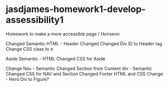 # jasdjames-homework1-develop-assessibility1
Homework to make a more accessible page / Horiseon 


Changed Semantic HTML - Header
Changed Changed Div ID to Header tag 
Change CSS class to e

Aside Semantic - HTML 
Changed CSS for Aside 

Change Nav - Semantic 
Changed Section from Content div - Semantic 
Changed CSS for NAV and Section
Changed Footer HTML and CSS
Change - Hero Div to Figure? 